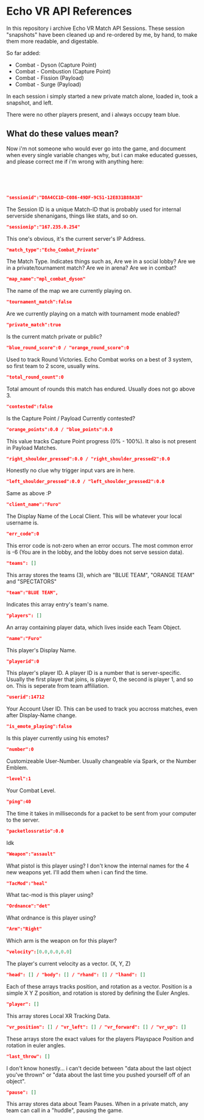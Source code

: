 # Echo VR API References

In this repository i archive Echo VR Match API Sessions.
These session "snapshots" have been cleaned up and re-ordered by me, by hand, to make them more readable, and digestable.

So far added:

  - Combat - Dyson (Capture Point)
  - Combat - Combustion (Capture Point)
  - Combat - Fission (Payload)
  - Combat - Surge (Payload)

In each session i simply started a new private match alone, 
loaded in, took a snapshot, and left. 

There were no other players present, and i always occupy team blue.

## What do these values mean?
Now i'm not someone who would ever go into the game, and document when every single variable changes why,
but i can make educated guesses, and please correct me if i'm wrong with anything here:

<br><br><br>

```json
"sessionid":"D8A4CC1D-C086-49DF-9C51-12E831B88A38"
```
The Session ID is a unique Match-ID that is probably used for internal serverside shenanigans, things like stats, and so on.

```json
"sessionip":"167.235.0.254"
```
This one's obvious, it's the current server's IP Address.


```json
"match_type":"Echo_Combat_Private"
```
The Match Type. Indicates things such as, Are we in a social lobby? Are we in a private/tournament match? Are we in arena? Are we in combat?


```json
"map_name":"mpl_combat_dyson"
```
The name of the map we are currently playing on.


```json
"tournament_match":false
```
Are we currently playing on a match with tournament mode enabled?


```json
"private_match":true
```
Is the current match private or public?


```json
"blue_round_score":0 / "orange_round_score":0
```
Used to track Round Victories. Echo Combat works on a best of 3 system, so first team to 2 score, usually wins.


```json
"total_round_count":0
```
Total amount of rounds this match has endured. Usually does not go above 3.


```json
"contested":false
```
Is the Capture Point / Payload Currently contested?


```json
"orange_points":0.0 / "blue_points":0.0
```
This value tracks Capture Point progress (0% - 100%). It also is not present in Payload Matches.


```json
"right_shoulder_pressed":0.0 / "right_shoulder_pressed2":0.0
```
Honestly no clue why trigger input vars are in here.


```json
"left_shoulder_pressed":0.0 / "left_shoulder_pressed2":0.0
```
Same as above :P


```json
"client_name":"Furo"
```
The Display Name of the Local Client. This will be whatever your local username is.


```json
"err_code":0
```
This error code is not-zero when an error occurs. The most common error is -6 (You are in the lobby, and the lobby does not serve session data).


```json
"teams": []
```
This array stores the teams (3), which are "BLUE TEAM", "ORANGE TEAM" and "SPECTATORS"


```json
"team":"BLUE TEAM",
```
Indicates this array entry's team's name.


```json
"players": []
```
An array containing player data, which lives inside each Team Object.


```json
"name":"Furo"
```
This player's Display Name.


```json
"playerid":0
```
This player's player ID. A player ID is a number that is server-specific. Usually the first player that joins, is player 0, the second is player 1, and so on. 
This is seperate from team affiliation.



```json
"userid":14712
```
Your Account User ID. This can be used to track you accross matches, even after Display-Name change.


```json
"is_emote_playing":false
```
Is this player currently using his emotes?


```json
"number":0
```
Customizeable User-Number.
Usually changeable via Spark, or the Number Emblem.


```json
"level":1
```
Your Combat Level.


```json
"ping":40
```
The time it takes in milliseconds for a packet to be sent from your computer to the server.


```json
"packetlossratio":0.0
```
Idk



```json
"Weapon":"assault"
```
What pistol is this player using? 
I don't know the internal names for the 4 new weapons yet. I'll add them when i can find the time.


```json
"TacMod":"heal"
```
What tac-mod is this player using?


```json
"Ordnance":"det"
```
What ordnance is this player using?


```json
"Arm":"Right"
```
Which arm is the weapon on for this player?


```json
"velocity":[0.0,0.0,0.0]
```
The player's current velocity as a vector. (X, Y, Z)


```json
"head": [] / "body": [] / "rhand": [] / "lhand": [] 
```
Each of these arrays tracks position, and rotation as a vector.
Position is a simple X Y Z position, and rotation is stored by defining the Euler Angles.



```json
"player": []
```
This array stores Local XR Tracking Data.


```json
"vr_position": [] / "vr_left": [] / "vr_forward": [] / "vr_up": []
```
These arrays store the exact values for the players Playspace Position and rotation in euler angles.


```json
"last_throw": []
```
I don't know honestly... i can't decide between "data about the last object you've thrown" or "data about the last time you pushed yourself off of an object".


```json
"pause": []
```
This array stores data about Team Pauses. When in a private match, any team can call in a "huddle", pausing the game.
